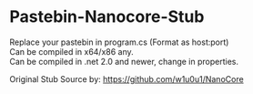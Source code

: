 # Pastebin-Nanocore-Stub
  
Replace your pastebin in program.cs (Format as host:port)  
Can be compiled in x64/x86 any.  
Can be compiled in .net 2.0 and newer, change in properties.  
  
  
Original Stub Source by: https://github.com/w1u0u1/NanoCore  
